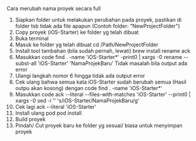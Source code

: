 Cara merubah nama proyek secara full
1. Siapkan folder untuk melakukan perubahan pada proyek, pastikan di folder tsb tidak ada file apapun (Contoh folder: "NewProjectFolder")
2. Copy proyek (iOS-Starter) ke folder yg telah dibuat 
3. Buka terminal
4. Masuk ke folder yg telah dibuat
cd /Path/NewProjectFolder
5. Install tool tambahan (bila sudah pernah, lewati)
brew install rename ack
6. Masukkan code 
find . -name 'iOS-Starter*' -print0 | xargs -0 rename --subst-all 'iOS-Starter' 'NamaProjekBaru'
Tidak masalah bila output ada error
7. Ulangi langkah nomor 6 hingga tidak ada output error
8. Cek ulang bahwa semua kata iOS-Starter sudah berubah semua (Hasil outpu akan kosong) dengan code 
find . -name 'iOS-Starter*'
9. Masukkan code
ack --literal --files-with-matches 'iOS-Starter' --print0 | xargs -0 sed -i '' 's/iOS-Starter/NamaProjekBaru/g'
10. Cek lagi
ack --literal 'iOS-Starter'
11. Install ulang pod
pod install
12. Build proyek
13. Pindah/ Cut proyek baru ke folder yg sesuai/ biasa untuk menyimpan proyek
